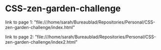 # CSS-zen-garden-challenge

link to page 1:
"file:///home/sarah/Bureaublad/Repositories/Personal/CSS-zen-garden-challenge/index.html"

link to page 2:
"file:///home/sarah/Bureaublad/Repositories/Personal/CSS-zen-garden-challenge/index2.html"
